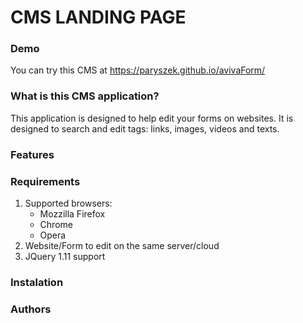 # CMS LANDING PAGE
### Demo
You can try this CMS at https://paryszek.github.io/avivaForm/

### What is this CMS application?
This application is designed to help edit your forms on websites. It is designed to search and edit tags: links, images, videos and texts.

### Features
### Requirements
1. Supported browsers:
   - Mozzilla Firefox
   - Chrome
    - Opera
2. Website/Form to edit on the same server/cloud
3. JQuery 1.11 support
### Instalation
### Authors
